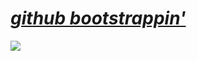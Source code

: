 # _[github bootstrappin'](https://youtu.be/csJ7mBWb2Zo)_

![](https://lh3.googleusercontent.com/iMW1fPFJ1pxduZtonkw7gvsd9s2iGTx56Dx0ewKAc8DlEkTeLXVCfnPofstvEQn9NZjlBAwZgfIppfJ22YlWinUIM9I9n3HzowBbkg39_gUuGzGnC20IN66CvtB_OfWSY45MymrZICuNkf3xYQgRkH4v0y5SvsYmWpHLZYV8xmdrDFayp46dXtOQCuKojrxzoiRWMgft6BrW-8ut8TN9zS5_3or753cYWcKRN3-P_s_0AWFq3rKbhgEA1X295m1AaNCWvPg9rsAICJ0tQCSlqoOWKLFc8zGZc6Eobpoe0oRj_IlmIArw9rYHMm6-COo8DgQLt4vRMV4ZNlmK428muS8SiAJ-p59lImvPvpoWFsxjxw8Z-Fma7VwO5eapI44Qtn7dzKGqf_gSReFZNhfFnJWZK6T_6M1p8x6Qm4gx7RWK2nUhOzeTPJzO8bB7-ofe-4uRy2euJP3n62N-11Pyq8O-HacBokdgRn0zHHrI-3SoRNrJ2VFoVL_-Ytv9gmB1OSBnXV560A30zqghTb9KGULHQN97PzBh_wai1DE6WnQkI1Gof6FT-VHx1Z7riqRj0-S8o6Bvdk-FoJTIGDtB10tpx2ub-eS04SFAoCon=w335-h189-no)
